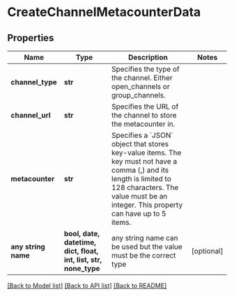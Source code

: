 # CreateChannelMetacounterData


## Properties
Name | Type | Description | Notes
------------ | ------------- | ------------- | -------------
**channel_type** | **str** | Specifies the type of the channel. Either open_channels or group_channels. | 
**channel_url** | **str** | Specifies the URL of the channel to store the metacounter in. | 
**metacounter** | **str** | Specifies a &#x60;JSON&#x60; object that stores key-value items. The key must not have a comma (,) and its length is limited to 128 characters. The value must be an integer. This property can have up to 5 items. | 
**any string name** | **bool, date, datetime, dict, float, int, list, str, none_type** | any string name can be used but the value must be the correct type | [optional]

[[Back to Model list]](../README.md#documentation-for-models) [[Back to API list]](../README.md#documentation-for-api-endpoints) [[Back to README]](../README.md)


